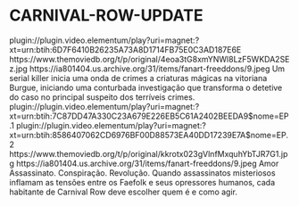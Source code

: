 # CARNIVAL-ROW-UPDATE

<item>
<title>[COLOR silver][B] CARNIVAL ROW [/COLOR][/B][COLOR yellow]  FULL HD  [B][/COLOR][/B]</title>
<link>plugin://plugin.video.elementum/play?uri=magnet:?xt=urn:btih:6D7F6410B26235A73A8D1714FB75E0C3AD187E6E</link>
<thumbnail>https://www.themoviedb.org/t/p/original/4eoa3tG8xmYNWl8LzF5WKDA2SEz.jpg</thumbnail>
<fanart>https://ia801404.us.archive.org/31/items/fanart-freeddons/9.jpeg</fanart>
<info>Um serial killer inicia uma onda de crimes a criaturas mágicas na vitoriana Burgue, iniciando uma conturbada investigação que transforma o detetive do caso no principal suspeito dos terríveis crimes. </info>
</item>

<item>
<title>[COLOR silver][B] CARNIVAL ROW 2º TEMPORADA [/COLOR][/B][COLOR yellow]  FULL HD  [B][/COLOR][/B]</title>
<link>plugin://plugin.video.elementum/play?uri=magnet:?xt=urn:btih:7C87DD47A330C23A679E226EB5C61A2402BEEDA9$nome=EP.1</link>
<link>plugin://plugin.video.elementum/play?uri=magnet:?xt=urn:btih:8586407062CD6976BF00D88573EA40DD17239E7A$nome=EP.2</link>
<thumbnail>https://www.themoviedb.org/t/p/original/kkrotx023gVlnfMxquhYbTJR7G1.jpg</thumbnail>
<fanart>https://ia801404.us.archive.org/31/items/fanart-freeddons/9.jpeg</fanart>
<info>Amor Assassinato. Conspiração. Revolução. Quando assassinatos misteriosos inflamam as tensões entre os Faefolk e seus opressores humanos, cada habitante de Carnival Row deve escolher quem é e como agir.</info>
</item>
